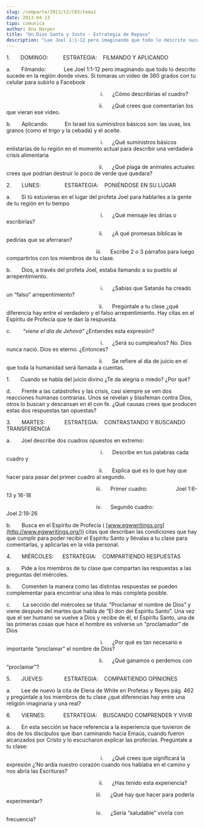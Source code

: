 ```yaml
---
slug: /comparte/2013/t2/l03/tema1
date: 2013-04-13
tipo: comunica
author: Ana Harper
title: "Un Dios Santo y Justo - Estrategia de Repaso"
description: "Lee Joel 1:1-12 pero imaginando que todo lo descrito sucede en la región donde  vives. Si tomaras un video de 360 grados con tu celular para subirlo a Facebook  i. ¿Cómo describirías el cuadro? ii. ¿Qué crees que comentarían los que vieran  ese video."
---
```


1.       DOMINGO:          ESTRATEGIA:    FILMANDO Y APLICANDO

a.       Filmando:            Lee Joel 1:1-12 pero imaginando que todo lo descrito sucede en la región donde vives. Si tomaras un video de 360 grados con tu celular para subirlo a Facebook

                                                               i.      ¿Cómo describirías el cuadro?

                                                              ii.      ¿Qué crees que comentarían los que vieran ese video.

b.       Aplicando:           En Israel los suministros básicos son: las uvas, los granos (como el trigo y la cebada) y el aceite.

                                                               i.      ¿Qué suministros básicos enlistarías de tu región en el momento actual para describir una verdadera crisis alimentaria

                                                              ii.      ¿Qué plaga de animales actuales crees que podrían destruir lo poco de verde que quedara?

2.       LUNES:                ESTRATEGIA:    PONIÉNDOSE EN SU LUGAR

a.       Si tú estuvieras en el lugar del profeta Joel para hablarles a la gente de tu región en tu tiempo

                                                               i.      ¿Qué mensaje les dirías o escribirías?

                                                              ii.      ¿A qué promesas bíblicas le pedirías que se aferraran?

                                                            iii.      Escribe 2 o 3 párrafos para luego compartirlos con los miembros de tu clase.

b.       Dios, a través del profeta Joel, estaba llamando a su pueblo al arrepentimiento.

                                                               i.      ¿Sabías que Satanás ha creado un “falso” arrepentimiento?

                                                              ii.      Pregúntale a tu clase ¿qué diferencia hay entre el verdadero y el falso arrepentimiento. Hay citas en el Espíritu de Profecía que te dan la respuesta.

c.        _“viene el día de Jehová”_ ¿Entiendes esta expresión?

                                                               i.      ¿Será su cumpleaños? No. Dios nunca nació. Dios es eterno. ¿Entonces?

                                                              ii.      Se refiere al día de juicio en el que toda la humanidad será llamada a cuentas.

1.       Cuando se habla del juicio divino ¿Te da alegría o miedo? ¿Por qué?

d.       Frente a las catástrofes y las crisis, casi siempre se ven dos reacciones humanas contrarias. Unos se revelan y blasfeman contra Dios, otros lo buscan y descansan en él con fe. ¿Qué causas crees que producen estas dos respuestas tan opuestas?

3.       MARTES:             ESTRATEGIA:    CONTRASTANDO Y BUSCANDO TRANSFERENCIA

a.       Joel describe dos cuadros opuestos en extremo:

                                                               i.      Describe en tus palabras cada cuadro y

                                                              ii.      Explica qué es lo que hay que hacer para pasar del primer cuadro al segundo.

                                                            iii.      Primer cuadro:                   Joel 1:6-13 y 16-18

                                                            iv.      Segundo cuadro:                              Joel 2:19-26

b.       Busca en el Espíritu de Profecía ( [www.egwwritings.org](http://www.egwwritings.org/)) citas que describan las condiciones que hay que cumplir para poder recibir el Espíritu Santo y llévalas a tu clase para comentarlas, y aplicarlas en la vida personal.

4.       MIÉRCOLES:      ESTRATEGIA:    COMPARTIENDO RESPUESTAS

a.       Pide a los miembros de tu clase que compartan las respuestas a las preguntas del miércoles.

b.       Comenten la manera como las distintas respuestas se pueden complementar para encontrar una idea lo más completa posible.

c.        La sección del miércoles se titula: “Proclamar el nombre de Dios” y viene después del martes que habla de “El don del Espíritu Santo”. Una vez que el ser humano se vuelve a Dios y recibe de él, el Espíritu Santo, una de las primeras cosas que hace el hombre es volverse un “proclamador” de Dios

                                                               i.      ¿Por qué es tan necesario e importante “proclamar” el nombre de Dios?

                                                              ii.      ¿Qué ganamos o perdemos con “proclamar”?

5.       JUEVES:              ESTRATEGIA:    COMPARTIENDO OPINIONES

a.       Lee de nuevo la cita de Elena de White en Profetas y Reyes pág. 462 y pregúntale a los miembros de tu clase ¿qué diferencias hay entre una religión imaginaria y una real?

6.       VIERNES:            ESTRATEGIA:    BUSCANDO COMPRENDER Y VIVIR

a.       En esta sección se hace referencia a la experiencia que tuvieron de dos de los discípulos que iban caminando hacia Emaús, cuando fueron alcanzados por Cristo y lo escucharon explicar las profecías. Pregúntale a tu clase:

                                                               i.      ¿Qué crees que significará la expresión ¿’No ardía nuestro corazón cuando nos hablaba en el camino y nos abría las Escrituras?

                                                              ii.      ¿Has tenido esta experiencia?

                                                            iii.      ¿Qué hay que hacer para poderla experimentar?

                                                            iv.      ¿Sería “saludable” vivirla con frecuencia?
